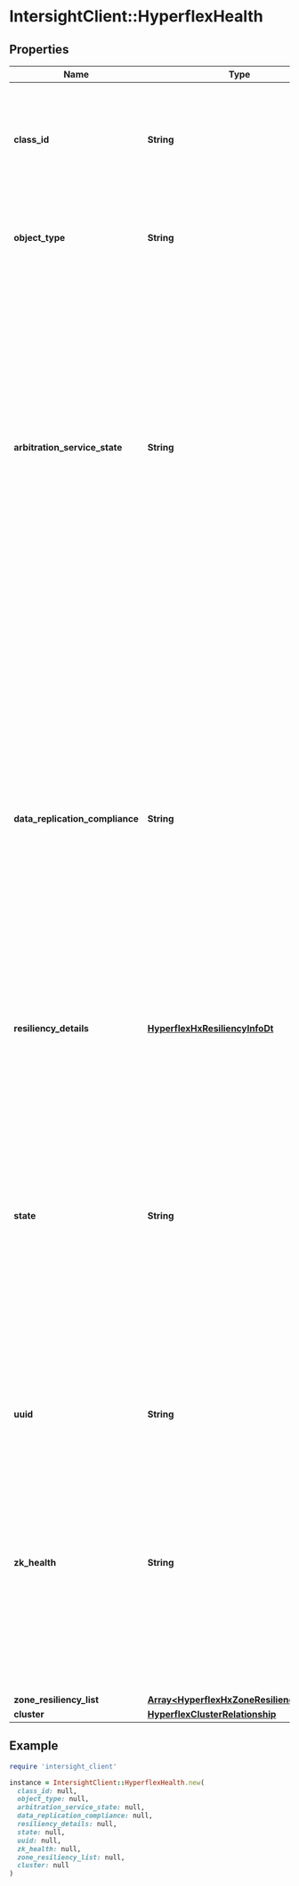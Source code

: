 # IntersightClient::HyperflexHealth

## Properties

| Name | Type | Description | Notes |
| ---- | ---- | ----------- | ----- |
| **class_id** | **String** | The fully-qualified name of the instantiated, concrete type. This property is used as a discriminator to identify the type of the payload when marshaling and unmarshaling data. | [default to &#39;hyperflex.Health&#39;] |
| **object_type** | **String** | The fully-qualified name of the instantiated, concrete type. The value should be the same as the &#39;ClassId&#39; property. | [default to &#39;hyperflex.Health&#39;] |
| **arbitration_service_state** | **String** | The status of the HyperFlex cluster&#39;s connection to the Intersight arbitration service. The arbitration service state is only applicable to 2-node edge clusters. * &#x60;NOT_AVAILABLE&#x60; - The cluster does not require a connection to the arbitration service. * &#x60;UNKNOWN&#x60; - The cluster&#39;s connection state to the arbitration service cannot be determined. * &#x60;ONLINE&#x60; - The cluster is connected to the arbitration service. * &#x60;OFFLINE&#x60; - The cluster is disconnected from the arbitration service. | [optional][readonly][default to &#39;NOT_AVAILABLE&#39;] |
| **data_replication_compliance** | **String** | The HyperFlex cluster&#39;s compliance to the configured replication factor. It indicates that the compliance has degraded if the number of copies of data is reduced. * &#x60;UNKNOWN&#x60; - The replication compliance of the HyperFlex cluster is not known. * &#x60;COMPLIANT&#x60; - The HyperFlex cluster is compliant with the replication policy. All data on the cluster is replicated according to the configured replication factor. * &#x60;NON_COMPLIANT&#x60; - The HyperFlex cluster is not compliant with the replication policy. Some data on the cluster is not replicated in accordance with the configured replication factor. | [optional][readonly][default to &#39;UNKNOWN&#39;] |
| **resiliency_details** | [**HyperflexHxResiliencyInfoDt**](HyperflexHxResiliencyInfoDt.md) |  | [optional] |
| **state** | **String** | The operational status of the HyperFlex cluster. * &#x60;UNKNOWN&#x60; - The operational status of the cluster cannot be determined. * &#x60;ONLINE&#x60; - The HyperFlex cluster is online and is performing IO operations. * &#x60;OFFLINE&#x60; - The HyperFlex cluster is offline and is not ready to perform IO operations. * &#x60;ENOSPACE&#x60; - The HyperFlex cluster is out of available storage capacity and cannot perform write transactions. * &#x60;READONLY&#x60; - The HyperFlex cluster is not accepting write transactions, but can still display static cluster information. | [optional][readonly][default to &#39;UNKNOWN&#39;] |
| **uuid** | **String** | The unique identifier for the cluster. | [optional][readonly] |
| **zk_health** | **String** | The health status of the HyperFlex cluster&#39;s zookeeper ensemble. * &#x60;NOT_AVAILABLE&#x60; - The operational status of the ZK ensemble is not provided by the HyperFlex cluster. * &#x60;UNKNOWN&#x60; - The operational status of the ZK ensemble cannot be determined. * &#x60;ONLINE&#x60; - The ZK ensemble is online and operational. * &#x60;OFFLINE&#x60; - The ZK ensemble is offline and not operational. | [optional][readonly][default to &#39;NOT_AVAILABLE&#39;] |
| **zone_resiliency_list** | [**Array&lt;HyperflexHxZoneResiliencyInfoDt&gt;**](HyperflexHxZoneResiliencyInfoDt.md) |  | [optional] |
| **cluster** | [**HyperflexClusterRelationship**](HyperflexClusterRelationship.md) |  | [optional] |

## Example

```ruby
require 'intersight_client'

instance = IntersightClient::HyperflexHealth.new(
  class_id: null,
  object_type: null,
  arbitration_service_state: null,
  data_replication_compliance: null,
  resiliency_details: null,
  state: null,
  uuid: null,
  zk_health: null,
  zone_resiliency_list: null,
  cluster: null
)
```


